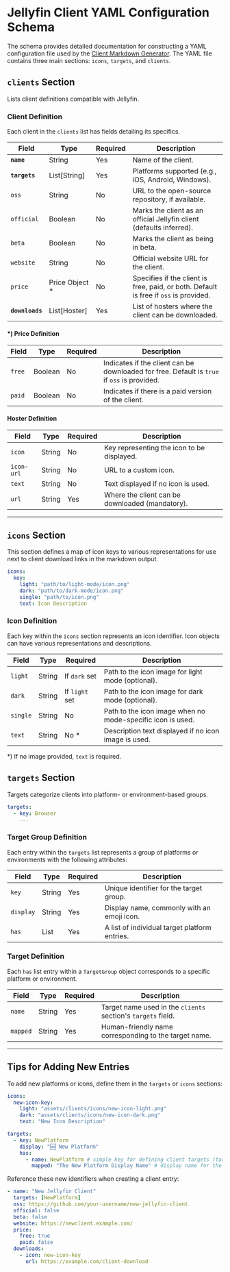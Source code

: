 # Jellyfin Client YAML Configuration Schema

The schema provides detailed documentation for constructing a YAML configuration file used by the [Client Markdown Generator](https://github.com/awesome-jellyfin/clients-md-generator). 
The YAML file contains three main sections: `icons`, `targets`, and `clients`.

## `clients` Section

Lists client definitions compatible with Jellyfin.

### Client Definition

Each client in the `clients` list has fields detailing its specifics.

| Field              | Type             | Required | Description                                                                           |
|--------------------|------------------|----------|---------------------------------------------------------------------------------------|
| **`name`**         | String           | Yes      | Name of the client.                                                                   |
| **`targets`**      | List[String]     | Yes      | Platforms supported (e.g., iOS, Android, Windows).                                    |
| `oss`              | String           | No       | URL to the open-source repository, if available.                                      |
| `official`         | Boolean          | No       | Marks the client as an official Jellyfin client (defaults inferred).                   |
| `beta`             | Boolean          | No       | Marks the client as being in beta.                                                    |
| `website`          | String           | No       | Official website URL for the client.                                                  |
| `price`            | Price Object \*  | No       | Specifies if the client is free, paid, or both. Default is free if `oss` is provided. |
| **`downloads`**    | List[Hoster]     | Yes      | List of hosters where the client can be downloaded.                                   |

#### \*) Price Definition
| Field  | Type    | Required | Description                                      |
|--------|---------|----------|--------------------------------------------------|
| `free` | Boolean | No       | Indicates if the client can be downloaded for free. Default is `true` if `oss` is provided. |
| `paid` | Boolean | No       | Indicates if there is a paid version of the client.                        |

#### Hoster Definition
| Field     | Type   | Required | Description                                           |
|-----------|--------|----------|-------------------------------------------------------|
| `icon`    | String | No       | Key representing the icon to be displayed.            |
| `icon-url`| String | No       | URL to a custom icon.                                 |
| `text`    | String | No       | Text displayed if no icon is used.                    |
| `url`     | String | Yes      | Where the client can be downloaded (mandatory).       |

---

## `icons` Section

This section defines a map of icon keys to various representations for use next to client download links in the markdown output.

```yaml
icons:
  key:
    light: "path/to/light-mode/icon.png"
    dark: "path/to/dark-mode/icon.png"
    single: "path/to/icon.png"
    text: Icon Description
```

### Icon Definition

Each key within the `icons` section represents an icon identifier. Icon objects can have various representations and descriptions.

| Field   | Type   | Required       | Description                                                   |
|---------|--------|----------------|---------------------------------------------------------------|
| `light` | String | If `dark` set  | Path to the icon image for light mode (optional).             |
| `dark`  | String | If `light` set | Path to the icon image for dark mode (optional).              |
| `single`| String | No             | Path to the icon image when no mode-specific icon is used.    |
| `text`  | String | No \*          | Description text displayed if no icon image is used.          |

\*) If no image provided, `text` is required.

## `targets` Section

Targets categorize clients into platform- or environment-based groups.

```yaml
targets:
  - key: Browser
    ...
```

### Target Group Definition

Each entry within the `targets` list represents a group of platforms or environments with the following attributes:

| Field     | Type   | Required | Description                                      |
|-----------|--------|----------|--------------------------------------------------|
| `key`     | String | Yes      | Unique identifier for the target group.          |
| `display` | String | Yes      | Display name, commonly with an emoji icon.       |
| `has`     | List   | Yes      | A list of individual target platform entries.    |

### Target Definition

Each `has` list entry within a `TargetGroup` object corresponds to a specific platform or environment.

| Field    | Type   | Required | Description                                                         |
|----------|--------|----------|---------------------------------------------------------------------|
| `name`   | String | Yes      | Target name used in the `clients` section's `targets` field.        |
| `mapped` | String | Yes      | Human-friendly name corresponding to the target name.               |

---

## Tips for Adding New Entries

To add new platforms or icons, define them in the `targets` or `icons` sections:

```yaml
icons:
  new-icon-key:
    light: "assets/clients/icons/new-icon-light.png"
    dark: "assets/clients/icons/new-icon-dark.png"
    text: "New Icon Description"

targets:
  - key: NewPlatform
    display: "🆕 New Platform"
    has:
      - name: NewPlatform # simple key for defining client targets (target: [Browser, ...])
        mapped: "The New Platform Display Name" # display name for the target in the generated Markdown document
```

Reference these new identifiers when creating a client entry:

```yaml
- name: "New Jellyfin Client"
  targets: [NewPlatform]
  oss: https://github.com/your-username/new-jellyfin-client
  official: false
  beta: false
  website: https://newclient.example.com/
  price:
    free: true
    paid: false
  downloads:
    - icon: new-icon-key
      url: https://example.com/client-download
```
